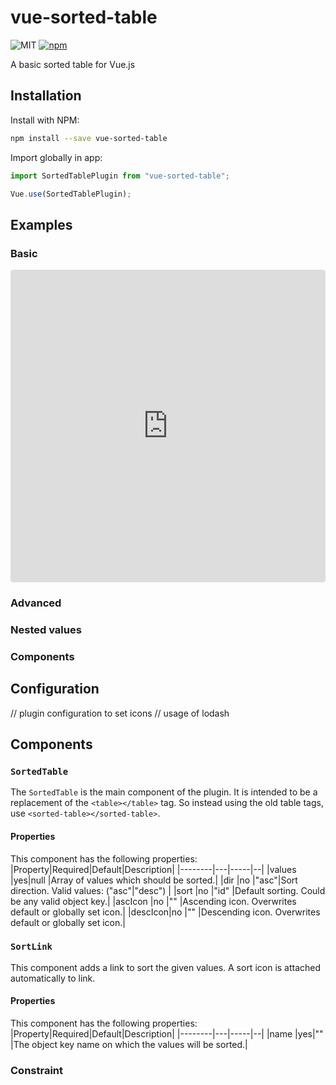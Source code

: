 # vue-sorted-table
![MIT](https://img.shields.io/github/license/BernhardtD/vue-sorted-table.svg?style=flat-square)
[![npm](https://img.shields.io/npm/v/vue-sorted-table.svg?style=flat-square)](https://www.npmjs.com/package/vue-sorted-table)

A basic sorted table for Vue.js

## Installation
Install with NPM:

```bash
npm install --save vue-sorted-table
```

Import globally in app:

```javascript
import SortedTablePlugin from "vue-sorted-table";

Vue.use(SortedTablePlugin);
```

## Examples
### Basic
<iframe src="https://codesandbox.io/embed/vqvo42n173" style="width:100%; height:500px; border:0; border-radius: 4px; overflow:hidden;" sandbox="allow-modals allow-forms allow-popups allow-scripts allow-same-origin"></iframe>

### Advanced

### Nested values

### Components

## Configuration
// plugin configuration to set icons
// usage of lodash

## Components
### `SortedTable`
The `SortedTable` is the main component of the plugin. It is intended to be a replacement of the `<table></table>` tag. So instead using the old table tags, use `<sorted-table></sorted-table>`.
#### Properties
This component has the following properties:
|Property|Required|Default|Description|
|--------|---|-----|--|
|values  |yes|null |Array of values which should be sorted.|
|dir     |no |"asc"|Sort direction. Valid values: ("asc"\|"desc") |
|sort    |no |"id" |Default sorting. Could be any valid object key.|
|ascIcon |no |""   |Ascending icon. Overwrites default or globally set icon.|
|descIcon|no |""   |Descending icon. Overwrites default or globally set icon.|

### `SortLink`
This component adds a link to sort the given values. A sort icon is attached automatically to link.
#### Properties
This component has the following properties:
|Property|Required|Default|Description|
|--------|---|-----|--|
|name  |yes|"" |The object key name on which the values will be sorted.|

### Constraint
